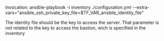 Invocation: ansible-playbook -i inventory ./configuration.yml  --extra-vars="ansible_ssh_private_key_file=$TF_VAR_ansible_identity_file"

The identity file should be the key to access the server. That parameter is not related to the key to access the bastion, wich is specified in the inventory